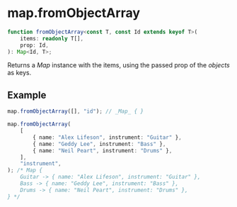 # map.fromObjectArray

```ts
function fromObjectArray<const T, const Id extends keyof T>(
    items: readonly T[],
    prop: Id,
): Map<Id, T>;
```

Returns a _Map_ instance with the items, using the passed prop of the _objects_
as keys.

## Example

```ts
map.fromObjectArray([], "id"); // _Map_ { }
```

```ts
map.fromObjectArray(
    [
        { name: "Alex Lifeson", instrument: "Guitar" },
        { name: "Geddy Lee", instrument: "Bass" },
        { name: "Neil Peart", instrument: "Drums" },
    ],
    "instrument",
); /* Map {
    Guitar -> { name: "Alex Lifeson", instrument: "Guitar" },
    Bass -> { name: "Geddy Lee", instrument: "Bass" },
    Drums -> { name: "Neil Peart", instrument: "Drums" },
} */
```
